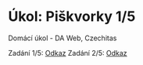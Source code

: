 # Úkol: Piškvorky 1/5

Domácí úkol - DA Web, Czechitas

Zadání 1/5: [Odkaz](https://github.com/Czechitas-podklady-WEB/Ukol-Piskvorky-1)
Zadání 2/5: [Odkaz](https://github.com/Czechitas-podklady-WEB/Ukol-Piskvorky-2)
